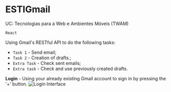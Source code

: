 # ESTIGmail

UC: Tecnologias para a Web e Ambientes Móveis (TWAM)
```
React
```  
Using Gmail's RESTful API to do the following tasks:

- `Task 1` - Send email; 
- `Task 2` - Creation of drafts.;
- `Extra Task` - Check sent emails;
- `Extra task` - Check and use previously created drafts.

**Login** - Using your already existing Gmail account to sign in by pressing the '+' button.
![Login Interface](https://mega.nz/file/VG5DRarY#FO0AZTl7_uZJJd9v28g2lrxtSmPIi99JsnHdMw-IAGM)
